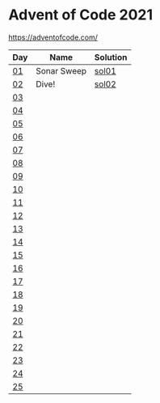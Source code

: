 # Advent of Code 2021

https://adventofcode.com/

|Day|Name|Solution|
|---|---|---|
|[01](https://adventofcode.com/2021/day/1)|Sonar Sweep|[sol01](/day01/sol01.ipynb)
|[02](https://adventofcode.com/2021/day/2)|Dive!|[sol02](/day02/sol02.ipynb)
|[03](https://adventofcode.com/2021/day/3)||
|[04](https://adventofcode.com/2021/day/4)||
|[05](https://adventofcode.com/2021/day/5)||
|[06](https://adventofcode.com/2021/day/6)||
|[07](https://adventofcode.com/2021/day/7)||
|[08](https://adventofcode.com/2021/day/8)||
|[09](https://adventofcode.com/2021/day/9)||
|[10](https://adventofcode.com/2021/day/10)||
|[11](https://adventofcode.com/2021/day/11)||
|[12](https://adventofcode.com/2021/day/12)||
|[13](https://adventofcode.com/2021/day/13)||
|[14](https://adventofcode.com/2021/day/14)||
|[15](https://adventofcode.com/2021/day/15)||
|[16](https://adventofcode.com/2021/day/16)||
|[17](https://adventofcode.com/2021/day/17)||
|[18](https://adventofcode.com/2021/day/18)||
|[19](https://adventofcode.com/2021/day/19)||
|[20](https://adventofcode.com/2021/day/20)||
|[21](https://adventofcode.com/2021/day/21)||
|[22](https://adventofcode.com/2021/day/22)||
|[23](https://adventofcode.com/2021/day/23)||
|[24](https://adventofcode.com/2021/day/24)||
|[25](https://adventofcode.com/2021/day/25)||
